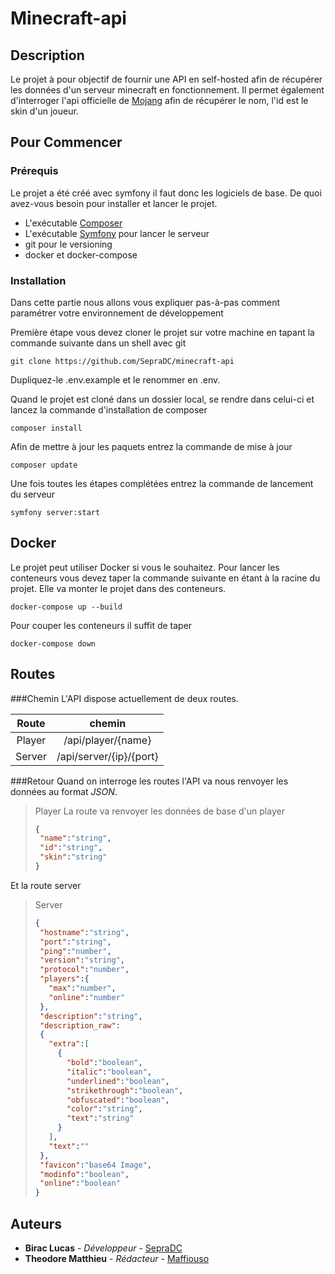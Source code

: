 # Minecraft-api

## Description

Le projet à pour objectif de fournir une API en self-hosted afin de récupérer les données d'un serveur minecraft en fonctionnement.
Il permet également d'interroger l'api officielle de [Mojang](https://wiki.vg/Mojang_API) afin de récupérer le nom, l'id est le skin d'un joueur.

## Pour Commencer
### Prérequis

Le projet a été créé avec symfony il faut donc les logiciels de base.
De quoi avez-vous besoin pour installer et lancer le projet.

- L'exécutable [Composer](https://getcomposer.org/Composer-Setup.exe)
- L'exécutable [Symfony](https://get.symfony.com/cli/setup.exe) pour lancer le serveur
- git pour le versioning
- docker et docker-compose

### Installation

Dans cette partie nous allons vous expliquer pas-à-pas comment paramétrer votre environnement de développement

Première étape vous devez cloner le projet sur votre machine en tapant la commande suivante dans un shell avec git

```shell script
git clone https://github.com/SepraDC/minecraft-api
```
Dupliquez-le .env.example et le renommer en .env.

Quand le projet est cloné dans un dossier local, se rendre dans celui-ci et lancez la commande d'installation de composer

```shell script
composer install
```

Afin de mettre à jour les paquets entrez la commande de mise à jour 

```shell script
composer update
```

Une fois toutes les étapes complétées entrez la commande de lancement du serveur

```shell script
symfony server:start
```

## Docker
Le projet peut utiliser Docker si vous le souhaitez.
Pour lancer les conteneurs vous devez taper la commande suivante en étant à la racine du projet. Elle va monter le projet dans des conteneurs.
```shell script
docker-compose up --build
```

Pour couper les conteneurs il suffit de taper
```shell script
docker-compose down
```


## Routes
###Chemin
L'API dispose actuellement de deux routes.

| Route  | chemin |
|:------:|:------:|
| Player | /api/player/{name} |
| Server | /api/server/{ip}/{port}|

###Retour
Quand on interroge les routes l'API va nous renvoyer les données au format *JSON*.

> Player
> La route va renvoyer les données de base d'un player
>```json
>{
>  "name":"string",
>  "id":"string",
>  "skin":"string"
>} 
>```
 Et la route server
> Server
>```json
>{
>  "hostname":"string",
>  "port":"string",
>  "ping":"number",
>  "version":"string",
>  "protocol":"number",
>  "players":{
>    "max":"number",
>    "online":"number"
>  },
>  "description":"string",
>  "description_raw":
>  {
>    "extra":[
>      {
>        "bold":"boolean",
>        "italic":"boolean",
>        "underlined":"boolean",
>        "strikethrough":"boolean",
>        "obfuscated":"boolean",
>        "color":"string",
>        "text":"string"
>      }
>    ],
>    "text":""
>  },
>  "favicon":"base64 Image",
>  "modinfo":"boolean",
>  "online":"boolean"
>}
>```

## Auteurs

* **Birac Lucas** - *Développeur* - [SepraDC](https://github.com/SepraDC)
* **Theodore Matthieu** - *Rédacteur* - [Maffiouso](https://github.com/Maffiouso)
